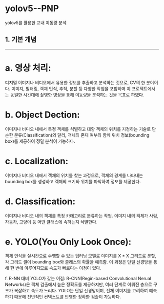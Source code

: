 # yolov5--PNP
yolov5를 활용한 교내 이동량 분석

## 1. 기본 개념
- - -
# a. 영상 처리: 
디지털 이미지나 비디오에서 유용한 정보를 추출하고 분석하는 것으로,
CV의 한 분야이다. 이미지, 필터링, 객체 인식, 추적, 분할 등 다양한 작업을 포함하며 이 프로젝트에서는 
동일한 시간대에 촬영한 영상을 통해 이동량을 분석하는 것을 목표로 하였다.

# b. Object Dection: 
이미지나 비디오 내에서 특정 객체를 식별하고 대항 객체의 위치를 지정하는 기술로
단순한 분류(Classification)와 달리, 객체의 존재 여부와 함께 위치 정보(bounding box)를 제공하여 정밀 분석이 가능하다.

# c. Localization: 
이미지나 비디오 내에서 객체의 위치를 찾는 과정으로, 객체의 경계를 나타내는 bounding box를 생성하고 객체의 크기와 위치를 파악하여 정보를 제공한다.

# d. Classification: 
이미지나 비디오 내의 객체를 특정 카테고리로 분류하는 작업. 이미지 내의 객체가 사람, 자동차, 고양이 등 어떤 클래스에 속하는지 식별한다. 

# e. YOLO(You Only Look Once): 
객체 인식을 실시간으로 수행할 수 있는 딥러닝 모델로 이미지를 X * X 그리드로 분할, 각 그리드 셀이 bounding box와 클래스의 확률을 예측함. 이 과정은 단일 신경망을 통해 한 번에 이루어지므로 속도가 빠르다는 이점이 있다. 

f. R-NN 대비 YOLO가 갖는 이점: R-CNN(Regin-based Convolutional Nerual Networks)은 객체 검출에서 높은 정확도를 제공하지만, 여러 단계로 이뤄진 층으로 구조가 복잡하고 속도가 느리다. YOLO는 단일 신경망이며, 전체 이미지를 고려하여 예측하기 때문에 전반적인 컨텍스트를 반영한 정확한 검출이 가능하다.






